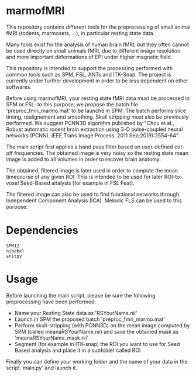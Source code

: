 # marmofMRI

This repository contains different tools for the preprocessing of small animal fMRI (rodents, marmosets, ...), in particular resting state data.

Many tools exist for the analysis of human brain fMRI, but they often cannot be used directly on small animals fMRI, due to different image resolution and more important deformations of EPI under higher magnetic field. 

This repository is intended to support the processing performed with common tools such as SPM, FSL, ANTs and ITK-Snap. The project is currently under further development in order to be less dependent on other softwares. 

Before using marmofMRI, your resting state fMRI data must be processed in SPM or FSL: to this purpose, we propose the batch file 'preproc_fmri_marmo.mat' to be launche in SPM. The batch performs slice timing, realignement and smoothing. Skull stripping must also be previously performed. We suggest PCNN3D algorithm published by "Chou et al., Robust automatic rodent brain extraction using 3-D pulse-coupled neural networks (PCNN). IEEE Trans Image Process. 2011 Sep;20(9):2554-64".

The main script first applies a band pass filter based on user-defined cut-off frequencies. The obtained image is very noisy so the resting state mean image is added to all volumes in order to recover brain anatomy. 

The obtained, filtered image is later used in order to compute the mean timecourse of any given ROI. This is intended to be used for later ROI-to-voxel Seed-Based analysis (for example in FSL Feat).

The filtered image can also be used to find functional networks through Independent Component Analysis (ICA). Melodic FLS can be used to this purpose.


# Dependencies

	SPM12
	nibabel
	anstpy

# Usage

Before launching the main script, please be sure the following preprocessing have been performed:

- Name your Resting State data as 'RSYourName.nii'
- Launch in SPM the proposed batch 'preproc_fmri_marmo.mat'
- Perform skull-stripping (with PCNN3D) on the mean image computed by SPM (called meanaRSYourName.nii) and save the obtained mask as 'meanaRSYourName_mask.nii'
- Segment (for example in ITK-snap) the ROI you want to use for Seed Based analysis and place it in a subfolder called ROI

Finally you can define your working folder and the name of your data in the script 'main.py' and launch it.
